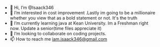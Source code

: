 - 👋 Hi, I’m @Isaack346
- 👀 I’m interested in cost improvement .Lastly im going to be a millionaire whether you view that as a bold statement or not. It's the truth
- 🌱 I’m currently learning java at Kean University. Im a Freshman right now. Update a senior(time files appreciate it)
- 💞️ I’m looking to collaborate on coding projects.
- 📫 How to reach me iam.isaack346@gmail.com

<!---
Isaack346/Isaack346 is a ✨ special ✨ repository because its `README.md` (this file) appears on your GitHub profile.
You can click the Preview link to take a look at your changes.
--->
